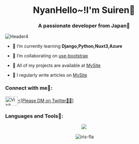 <h1 align="center">NyanHello~!I'm Suiren🌙</h1>
<h3 align="center">A passionate developer from Japan🐋</h3>

![Header4](https://github.com/Iris-Fla/Iris-Fla/assets/103801589/aff0d45f-7014-42f2-b267-53ce887469fe)

- 🌱 I’m currently learning **Django,Python,Nuxt3,Azure**

- 🍡 I’m collaborating on [use-bootstrap](https://github.com/simplise/use-bootstrap)

- 🍦 All of my projects are available at [MySite](https://merusite-git-main-iris-fla.vercel.app/)

- 🍧 I regularly write articles on [MySite](https://merusite-git-main-iris-fla.vercel.app/)

<h3 align="left">Connect with me🎉:</h3>
<p align="left">
<a href="https://merusite-git-main-iris-fla.vercel.app/articles/profile" target="blank"><img align="center" src="https://raw.githubusercontent.com/rahuldkjain/github-profile-readme-generator/master/src/images/icons/Social/twitter.svg" alt="Visit My Site🙏" height="30" width="40" /><[Please DM on Twitter🙏💦]</a>
</p>

<h3 align="left">Languages and Tools📗:</h3>
<p align="center">
  <a href="https://skillicons.dev">
    <img src="https://skillicons.dev/icons?i=ai,pr,xd,nuxtjs,nextjs,azure,python,django,vuejs,react,vite,typescript,javascript,css,html,bootstrap,vscode&theme=light" />
  </a>
</p>

<p align="center">&nbsp;<img align="center" src="https://github-readme-stats.vercel.app/api?username=iris-fla&show_icons=true&theme=solarized-light&hide_border=true&locale=en&count_private=true" alt="iris-fla" /></p>

